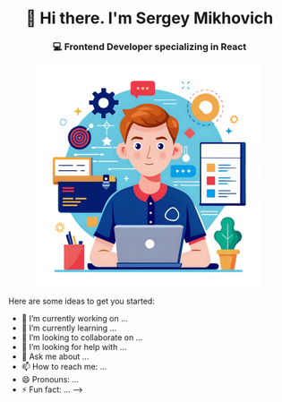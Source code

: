<h1 align="center">👋 Hi there. I'm Sergey Mikhovich</h1>
<h3 align="center">💻 Frontend Developer specializing in React</h3>

<p align="center">
  <img align="center" src="./developer.png" width="400" alt="Developer"/>
</p>

Here are some ideas to get you started:

- 🔭 I’m currently working on ...
- 🌱 I’m currently learning ...
- 👯 I’m looking to collaborate on ...
- 🤔 I’m looking for help with ...
- 💬 Ask me about ...
- 📫 How to reach me: ...
- 😄 Pronouns: ...
- ⚡ Fun fact: ...
-->
